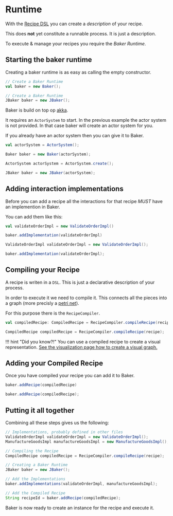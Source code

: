 # Runtime

With the [Recipe DSL](recipe-dsl.md) you can create a *description* of your recipe.

This does **not** yet constitute a runnable process. It is just a description.

To execute & manage your recipes you require the *Baker Runtime*.

## Starting the baker runtime
Creating a baker runtime is as easy as calling the empty constructor.

``` scala tab="Scala"
// Create a Baker Runtime
val baker = new Baker();
```

``` java tab="Java"
// Create a Baker Runtime
JBaker baker = new JBaker();
```

Baker is build on top op [akka](https://www.akka.io).

It requires an `ActorSystem` to start. In the previous example the actor system is not provided. In that case baker will create an actor system for you.

If you already have an actor system then you can give it to Baker.

``` scala tab="Scala"
val actorSystem = ActorSystem();

Baker baker = new Baker(actorSystem);
```

``` java tab="Java"
ActorSystem actorSystem = ActorSystem.create();

JBaker baker = new JBaker(actorSystem);
```

## Adding interaction implementations

Before you can add a recipe all the interactions for that recipe *MUST* have an implemention in Baker.

You can add them like this:

``` scala tab="Scala"
val validateOrderImpl = new ValidateOrderImpl()

baker.addImplementation(validateOrderImpl)
```

``` java tab="Java"
ValidateOrderImpl validateOrderImpl = new ValidateOrderImpl();

baker.addImplementation(validateOrderImpl);
```

## Compiling your Recipe

A recipe is writen in a `DSL`. This is just a declarative description of your process.

In order to execute it we need to compile it. This connects all the pieces into a graph (more precisly a [petri net](https://en.wikipedia.org/wiki/Petri_net)).

For this purpose there is the `RecipeCompiler`.

``` scala tab="Scala"
val compiledRecipe: CompiledRecipe = RecipeCompiler.compileRecipe(recipe)
```

``` java tab="Java"
CompiledRecipe compiledRecipe = RecipeCompiler.compileRecipe(recipe);
```

!!! hint "Did you know?!"
    You can use a compiled recipe to create a visual representation. [See the visualization page how to create a visual graph.](recipe-visualization.md)


## Adding your Compiled Recipe

Once you have compiled your recipe you can add it to Baker.

``` scala tab="Scala"
baker.addRecipe(compiledRecipe)
```

``` java tab="Java"
baker.addRecipe(compiledRecipe);
```

## Putting it all together

Combining all these steps gives us the following:

```java
// Implementations, probably defined in other files
ValidateOrderImpl validateOrderImpl = new ValidateOrderImpl();
ManufactureGoodsImpl manufactureGoodsImpl = new ManufactureGoodsImpl();

// Compiling the Recipe
CompiledRecipe compiledRecipe = RecipeCompiler.compileRecipe(recipe);

// Creating a Baker Runtime
JBaker baker = new JBaker();

// Add the Implementations
baker.addImplementations(validateOrderImpl, manufactureGoodsImpl);

// Add the Compiled Recipe
String recipeId = baker.addRecipe(compiledRecipe);
```

Baker is now ready to create an instance for the recipe and execute it.